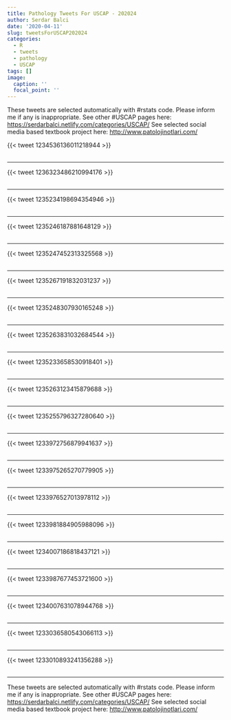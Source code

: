 ```yaml
---
title: Pathology Tweets For USCAP - 202024
author: Serdar Balci
date: '2020-04-11'
slug: tweetsForUSCAP202024
categories:
  - R
  - tweets
  - pathology
  - USCAP
tags: []
image:
  caption: ''
  focal_point: ''
---
```



These tweets are selected automatically with #rstats code. Please inform me if any is inappropriate.
See other #USCAP pages here: https://serdarbalci.netlify.com/categories/USCAP/ 
See selected social media based textbook project here: http://www.patolojinotlari.com/

{{< tweet 1234536136011218944 >}}
<br>
<br>
<hr>
{{< tweet 1236323486210994176 >}}
<br>
<br>
<hr>
{{< tweet 1235234198694354946 >}}
<br>
<br>
<hr>
{{< tweet 1235246187881648129 >}}
<br>
<br>
<hr>
{{< tweet 1235247452313325568 >}}
<br>
<br>
<hr>
{{< tweet 1235267191832031237 >}}
<br>
<br>
<hr>
{{< tweet 1235248307930165248 >}}
<br>
<br>
<hr>
{{< tweet 1235263831032684544 >}}
<br>
<br>
<hr>
{{< tweet 1235233658530918401 >}}
<br>
<br>
<hr>
{{< tweet 1235263123415879688 >}}
<br>
<br>
<hr>
{{< tweet 1235255796327280640 >}}
<br>
<br>
<hr>
{{< tweet 1233972756879941637 >}}
<br>
<br>
<hr>
{{< tweet 1233975265270779905 >}}
<br>
<br>
<hr>
{{< tweet 1233976527013978112 >}}
<br>
<br>
<hr>
{{< tweet 1233981884905988096 >}}
<br>
<br>
<hr>
{{< tweet 1234007186818437121 >}}
<br>
<br>
<hr>
{{< tweet 1233987677453721600 >}}
<br>
<br>
<hr>
{{< tweet 1234007631078944768 >}}
<br>
<br>
<hr>
{{< tweet 1233036580543066113 >}}
<br>
<br>
<hr>
{{< tweet 1233010893241356288 >}}
<br>
<br>
<hr>


These tweets are selected automatically with #rstats code. Please inform me if any is inappropriate.
See other #USCAP pages here: https://serdarbalci.netlify.com/categories/USCAP/ 
See selected social media based textbook project here: http://www.patolojinotlari.com/

